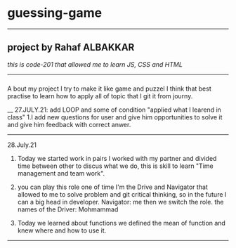 # guessing-game
________
 ## project by **Rahaf ALBAKKAR**

 *this is code-201 that allowed me to learn JS, CSS and HTML*
 ____
 ###
 A bout my project I try to make it like game and puzzel I think that best practise to learn how to apply all of topic that I git it from journy.

 __
 27.JULY.21: add LOOP and some of condition "applied what I learend in class"
    1.I add new questions for user and give him opportunities to solve it and give him feedback with correct anwer.
_____
28.July.21
1. Today we started work in pairs I worked with my partner and divided time between other to discus what we do, this is skill to learn "Time management and team work".

2.  you can play this role one of time I'm the Drive and Navigator that allowed to me to solve problem and git critical thinking, so in the future I can a big head in developer.
 Navigator: me then we switch the role.
 the names of the Driver: Mohmammad 

3. Today we learned about functions we defined the mean of function and knew where and how to use it.
_________



    